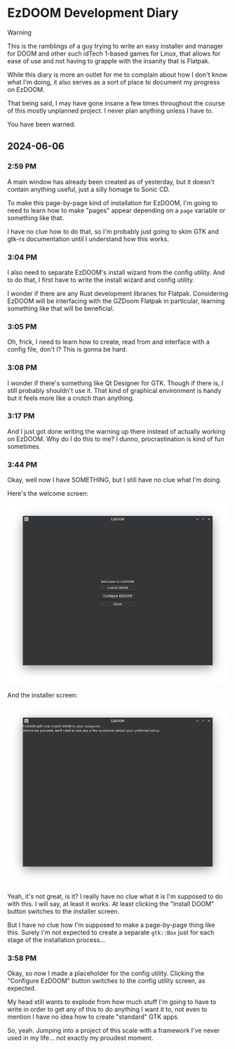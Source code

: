 # EzDOOM Development Diary

> [!WARNING]
> This is the ramblings of a guy trying to write an easy installer and manager
> for DOOM and other such idTech 1-based games for Linux, that allows for ease of
> use and not having to grapple with the insanity that is Flatpak.
>
> While this diary is more an outlet for me to complain about how I don't know
> what I'm doing, it also serves as a sort of place to document my progress on
> EzDOOM.
>
> That being said, I may have gone insane a few times throughout the course of
> this mostly unplanned project. I never plan anything unless I have to.
>
> You have been warned.

## 2024-06-06

### 2:59 PM

A main window has already been created as of yesterday, but it doesn't contain
anything useful, just a silly homage to Sonic CD.

To make this page-by-page kind of installation for EzDOOM, I'm going to need
to learn how to make "pages" appear depending on a `page` variable or something
like that.

I have no clue how to do that, so I'm probably just going to skim GTK and
gtk-rs documentation until I understand how this works.

### 3:04 PM

I also need to separate EzDOOM's install wizard from the config utility. And to
do that, I first have to write the install wizard and config utility.

I wonder if there are any Rust development libraries for Flatpak. Considering
EzDOOM will be interfacing with the GZDoom Flatpak in particular, learning
something like that will be beneficial.

### 3:05 PM

Oh, frick, I need to learn how to create, read from and interface with a config
file, don't I? This is gonna be hard.

### 3:08 PM

I wonder if there's something like Qt Designer for GTK. Though if there is, I
still probably shouldn't use it. That kind of graphical environment is handy but
it feels more like a crutch than anything.

### 3:17 PM

And I just got done writing the warning up there instead of actually working
on EzDOOM. Why do I do this to me? I dunno, procrastination is kind of fun
sometimes.

### 3:44 PM

Okay, well now I have SOMETHING, but I still have no clue what I'm doing.

Here's the welcome screen:

![EzDOOM Welcome Screen](ezdoom-welcome-2024-06-06.png)

And the installer screen:

![EzDOOM Installer Screen](ezdoom-installer-2024-06-06.png)

Yeah, it's not great, is it? I really have no clue what it is I'm supposed
to do with this. I will say, at least it works. At least clicking the
"Install DOOM" button switches to the installer screen.

But I have no clue how I'm supposed to make a page-by-page thing like
this. Surely I'm not expected to create a separate `gtk::Box` just for
each stage of the installation process...

### 3:58 PM

Okay, so now I made a placeholder for the config utility. Clicking the
"Configure EzDOOM" button switches to the config utility screen, as expected.

My head still wants to explode from how much stuff I'm going to have to write
in order to get any of this to do anything I want it to, not even to mention
I have no idea how to create "standard" GTK apps.

So, yeah. Jumping into a project of this scale with a framework I've never
used in my life... not exactly my proudest moment.
